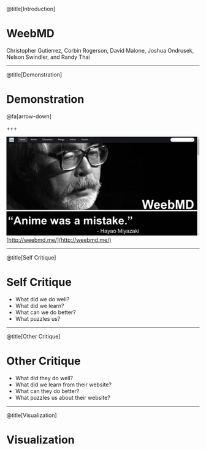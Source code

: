 @title[Introduction]

# **WeebMD**
Christopher Gutierrez, Corbin Rogerson, David Malone, Joshua Ondrusek, Nelson Swindler, and Randy Thai

---

@title[Demonstration]

# Demonstration
@fa[arrow-down]

+++

[![WeebMD](./pitchassets/weebmd.png)](http://weebmd.me/)
[http://weebmd.me/](http://weebmd.me/)

---

@title[Self Critique]

# Self Critique
* What did we do well?
* What did we learn?
* What can we do better?
* What puzzles us?

---

@title[Other Critique]

# Other Critique
* What did they do well?
* What did we learn from their website?
* What can they do better?
* What puzzles us about their website?

---

@title[Visualization]

# Visualization
